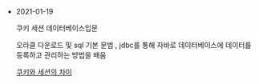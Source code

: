 - 2021-01-19

  쿠키 세션 데이터베이스입문

  오라클 다운로드 및 sql 기본 문법 , jdbc를 통해 자바로 데이터베이스에 데이터를 등록하고 관리하는 방법을 배움 

  [쿠키와 세션의 차이](https://hahahoho5915.tistory.com/32)